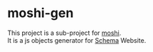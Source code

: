 # moshi-gen
This project is a sub-project for [moshi](https://github.com/hypercloud/moshi).  
It is a js objects generator for [Schema](http://schema.org) Website.

